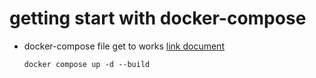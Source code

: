 

# getting start with docker-compose 

- docker-compose file get to works 
    [link document](https://docs.docker.com/get-started/docker-concepts/the-basics/what-is-docker-compose/)
    ```
    docker compose up -d --build
    ```